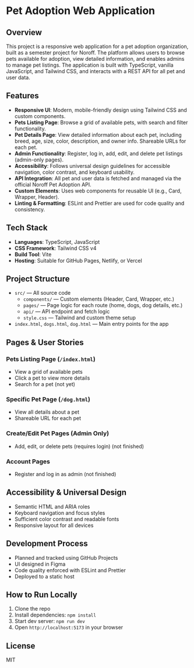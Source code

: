 # Pet Adoption Web Application

## Overview

This project is a responsive web application for a pet adoption organization, built as a semester project for Noroff. The platform allows users to browse pets available for adoption, view detailed information, and enables admins to manage pet listings. The application is built with TypeScript, vanilla JavaScript, and Tailwind CSS, and interacts with a REST API for all pet and user data.

## Features

- **Responsive UI**: Modern, mobile-friendly design using Tailwind CSS and custom components.
- **Pets Listing Page**: Browse a grid of available pets, with search and filter functionality.
- **Pet Details Page**: View detailed information about each pet, including breed, age, size, color, description, and owner info. Shareable URLs for each pet.
- **Admin Functionality**: Register, log in, add, edit, and delete pet listings (admin-only pages).
- **Accessibility**: Follows universal design guidelines for accessible navigation, color contrast, and keyboard usability.
- **API Integration**: All pet and user data is fetched and managed via the official Noroff Pet Adoption API.
- **Custom Elements**: Uses web components for reusable UI (e.g., Card, Wrapper, Header).
- **Linting & Formatting**: ESLint and Prettier are used for code quality and consistency.

## Tech Stack

- **Languages**: TypeScript, JavaScript
- **CSS Framework**: Tailwind CSS v4
- **Build Tool**: Vite
- **Hosting**: Suitable for GitHub Pages, Netlify, or Vercel

## Project Structure

- `src/` — All source code
  - `components/` — Custom elements (Header, Card, Wrapper, etc.)
  - `pages/` — Page logic for each route (home, dogs, dog details, etc.)
  - `api/` — API endpoint and fetch logic
  - `style.css` — Tailwind and custom theme setup
- `index.html`, `dogs.html`, `dog.html` — Main entry points for the app

## Pages & User Stories

### Pets Listing Page (`/index.html`)

- View a grid of available pets
- Click a pet to view more details
- Search for a pet (not yet)

### Specific Pet Page (`/dog.html`)

- View all details about a pet
- Shareable URL for each pet

### Create/Edit Pet Pages (Admin Only)

- Add, edit, or delete pets (requires login) (not finished)

### Account Pages

- Register and log in as admin (not finished)

## Accessibility & Universal Design

- Semantic HTML and ARIA roles
- Keyboard navigation and focus styles
- Sufficient color contrast and readable fonts
- Responsive layout for all devices

## Development Process

- Planned and tracked using GitHub Projects
- UI designed in Figma
- Code quality enforced with ESLint and Prettier
- Deployed to a static host

## How to Run Locally

1. Clone the repo
2. Install dependencies: `npm install`
3. Start dev server: `npm run dev`
4. Open `http://localhost:5173` in your browser

## License

MIT
